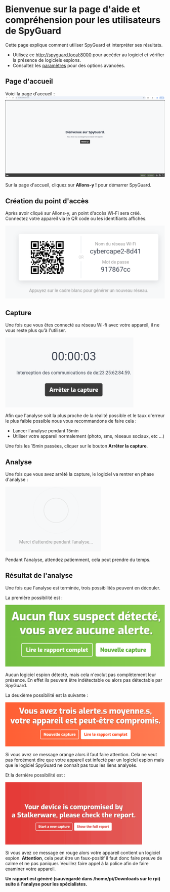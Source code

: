 # Bienvenue sur la page d'aide et compréhension pour les utilisateurs de SpyGuard

Cette page explique comment utiliser SpyGuard et interpréter ses résultats.

- Utilisez ce http://spyguard.local:8000 pour accéder au logiciel et vérifier la présence de logiciels espions.
- Consultez les <a href="https://zeckkk7.github.io/aide_spyguard" target="_blank">paramètres</a> pour des options avancées.

## Page d'accueil

Voici la page d'accueil : ![image_home](images/pagehome.png)


Sur la page d'accueil, cliquez sur **Allons-y !** pour démarrer SpyGuard.


## Création du point d'accès

Après avoir cliqué sur Allons-y, un point d'accès Wi-Fi sera créé. Connectez votre appareil via le QR code ou les identifiants affichés.

![image_ap](images/ap.png)


## Capture

Une fois que vous êtes connecté au réseau Wi-fi avec votre appareil, il ne vous reste plus qu'à l'utiliser. 

![image_capture](images/capture.png)

Afin que l'analyse soit la plus proche de la réalité possible et le taux d'erreur le plus faible possible nous vous recommandons de faire cela :
- Lancer l'analyse pendant 15min
- Utiliser votre appareil normalement (photo, sms, réseaux sociaux, etc ...)


Une fois les 15min passées, cliquer sur le bouton **Arrêter la capture**.

## Analyse

Une fois que vous avez arrêté la capture, le logiciel va rentrer en phase d'analyse : 

![image_ana](images/analyse.png)

Pendant l'analyse, attendez patiemment, cela peut prendre du temps.

## Résultat de l'analyse

Une fois que l'analyse est terminée, trois possibilités peuvent en découler. 


La première possibilité est : 

![image_vert](images/rien.png)

Aucun logiciel espion détecté, mais cela n'exclut pas complètement leur présence. En effet ils peuvent être indétectable ou alors pas détectable par SpyGuard.


La deuxième possibilité est la suivante : 

![image_orange](images/peutetre.png)


Si vous avez ce message orange alors il faut faire attention. Cela ne veut pas forcément dire que votre appareil est infecté par un logiciel espion mais que le logiciel SpyGuard ne connaît pas tous les liens analysés.


Et la dernière possibilité est : 

![image_rouge](images/spyware.png)

Si vous avez ce message en rouge alors votre appareil contient un logiciel espion. **Attention**, cela peut être un faux-positif il faut donc faire preuve de calme et ne pas paniquer. Veuillez faire appel à la police afin de faire examiner votre appareil.

**Un rapport est généré (sauvegardé dans /home/pi/Downloads sur le rpi) suite à l'analyse pour les spécialistes.**
